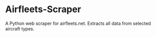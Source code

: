 # Airfleets-Scraper
A Python web scraper for airfleets.net. Extracts all data from selected aircraft types.
